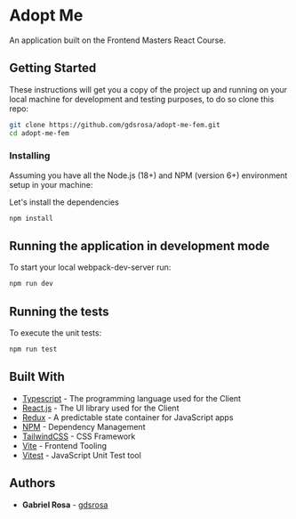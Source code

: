 # Adopt Me

An application built on the Frontend Masters React Course.

## Getting Started

These instructions will get you a copy of the project up and running on your local machine for development and testing purposes, to do so clone this repo:

```bash
git clone https://github.com/gdsrosa/adopt-me-fem.git
cd adopt-me-fem
```

### Installing

Assuming you have all the Node.js (18+) and NPM (version 6+) environment setup in your machine:

Let's install the dependencies

```bash
npm install
```

## Running the application in development mode

To start your local webpack-dev-server run:

```bash
npm run dev
```

## Running the tests

To execute the unit tests:

```bash
npm run test
```

## Built With

- [Typescript](https://www.typescriptlang.org/) - The programming language used for the Client
- [React.js](https://reactjs.org/) - The UI library used for the Client
- [Redux](https://redux.js.org/) - A predictable state container for JavaScript apps
- [NPM](http://npmjs.org) - Dependency Management
- [TailwindCSS](https://tailwindcss.com/) - CSS Framework
- [Vite](https://vitejs.dev/) - Frontend Tooling
- [Vitest](https://vitest.dev/) - JavaScript Unit Test tool

## Authors

- **Gabriel Rosa** - [gdsrosa](https://github.com/gdsrosa)

